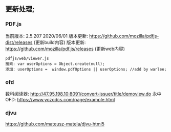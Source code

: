 
## 更新处理;

### PDF.js
当前版本: 2.5.207 2020/06/01
版本更新: https://github.com/mozilla/pdfjs-dist/releases  (更新build内容)
版本更新: https://github.com/mozilla/pdf.js/releases  (更新web内容)

```
pdfjs/web/viewer.js
搜索:	var userOptions = Object.create(null);
添加:	userOptions =  window.pdfOptions || userOptions; //add by warlee;
```

### ofd
数科阅读器: http://47.95.198.10:8091/convert-issuer/title/demoview.do
永中OFD:   https://www.yozodcs.com/page/example.html


### djvu
https://github.com/mateusz-matela/djvu-html5